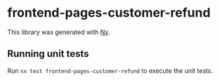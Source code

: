 # frontend-pages-customer-refund

This library was generated with [Nx](https://nx.dev).

## Running unit tests

Run `nx test frontend-pages-customer-refund` to execute the unit tests.
